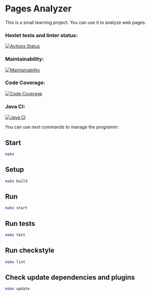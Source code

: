 # Pages Analyzer

This is a small learning project. You can use it to analyze web pages.

### Hexlet tests and linter status:
[![Actions Status](https://github.com/g0al/java-project-72/actions/workflows/hexlet-check.yml/badge.svg)](https://github.com/g0al/java-project-72/actions)

### Maintainability:
[![Maintainability](https://qlty.sh/badges/7219619f-867e-4b1b-88fb-add8e2e15bb7/maintainability.svg)](https://qlty.sh/gh/g0al/projects/java-project-72)

### Code Coverage:
[![Code Coverage](https://qlty.sh/badges/7219619f-867e-4b1b-88fb-add8e2e15bb7/test_coverage.svg)](https://qlty.sh/gh/g0al/projects/java-project-72)

### Java CI:
[![Java CI](https://github.com/g0al/java-project-72/actions/workflows/gradle.yml/badge.svg)](https://github.com/g0al/java-project-72/actions/workflows/gradle.yml)

You can use next commands to manage the programm:

## Start

```bash
make
```

## Setup

```bash
make build
```

## Run

```bash
make start
```

## Run tests

```bash
make test
```

## Run checkstyle

```bash
make lint
```

## Check update dependencies and plugins

```bash
make update
```
